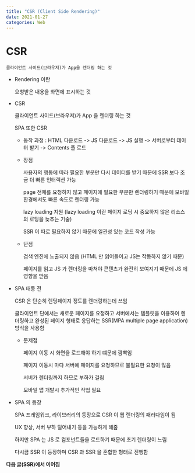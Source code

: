 ```yaml
---
title: "CSR (Client Side Rendering)"
date: 2021-01-27
categories: Web
---
```


# CSR

    클라이언트 사이드(브라우저)가 App을 렌더링 하는 것

- Rendering 이란

  요청받은 내용을 화면에 표시하는 것

- CSR

  클라이언트 사이드(브라우저)가 App 을 렌더링 하는 것

  SPA 또한 CSR

  - 동작 과정 : HTML 다운로드 -> JS 다운로드 -> JS 실행 -> 서버로부터 데이터 받기 -> Contents 풀 로드

  - 장점

    사용자의 행동에 따라 필요한 부분만 다시 데이터를 받기 때문에 SSR 보다 조금 더 빠른 인터렉션 가능

    page 전체를 요청하지 않고 페이지에 필요한 부분만 렌더링하기 때문에 모바일 환경에서도 빠른 속도로 렌더링 가능

    lazy loading 지원 (lazy loading 이란 페이지 로딩 시 중요하지 않은 리소스의 로딩을 늦추는 기술)

    SSR 이 따로 필요하지 않기 때문에 일관성 있는 코드 작성 가능

  - 단점

    검색 엔진에 노출되지 않음 (HTML 만 읽어들이고 JS는 작동하지 않기 때문)

    페이지를 읽고 JS 가 렌더링을 마쳐야 콘텐츠가 완전히 보여지기 때문에 JS 에 영향을 받음

- SPA 태동 전

  CSR 은 단순히 렌딩페이지 정도를 렌더링하는데 쓰임

  클라이언트 단에서는 새로운 페이지를 요청하고 서버에서는 템플릿을 이용하여 렌더링하고 완성된 페이지 형태로 응답하는 SSR(MPA multiple page application) 방식을 사용함

  - 문제점

    페이지 이동 시 화면을 로드해야 하기 떄문에 깜빡임

    페이지 이동시 마다 서버에 페이지를 요청하므로 불필요한 요청이 많음

    서버가 렌더링까지 하므로 부하가 걸림

    모바일 앱 개발시 추가적인 작업 필요

- SPA 의 등장

  SPA 프레임워크, 라이브러리의 등장으로 CSR 이 웹 렌더링의 패러다임이 됨

  UX 향상, 서버 부하 덜어내기 등을 가능하게 해줌

  하지만 SPA 는 JS 로 컴포넌트들을 로드하기 때문에 초기 렌더링이 느림

  다시끔 SSR 이 등장하며 CSR 과 SSR 을 혼합한 형태로 진행함

**다음 글(SSR)에서 이어짐**
